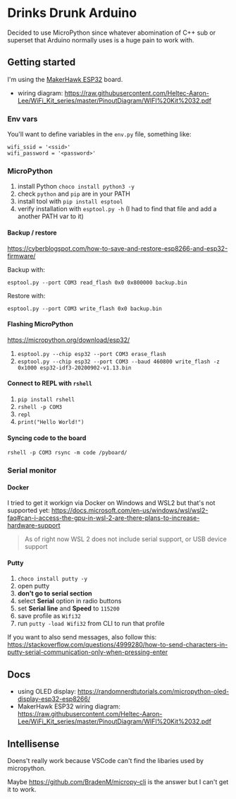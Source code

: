 # Drinks Drunk Arduino

Decided to use MicroPython since whatever abomination of C++ sub or superset that Arduino normally uses is a huge pain to work with.

## Getting started

I'm using the [MakerHawk ESP32](https://www.amazon.co.uk/MakerHawk-Development-0-96inch-Display-Compatible/dp/B076P8GRWV) board.

- wiring diagram: https://raw.githubusercontent.com/Heltec-Aaron-Lee/WiFi_Kit_series/master/PinoutDiagram/WIFI%20Kit%2032.pdf

### Env vars

You'll want to define variables in the `env.py` file, something like:

```
wifi_ssid = '<ssid>'
wifi_password = '<password>'
```

### MicroPython

1. install Python `choco install python3 -y`
1. check `python` and `pip` are in your PATH
1. install tool with `pip install esptool`
1. verify installation with `esptool.py -h` (I had to find that file and add a another PATH var to it)

#### Backup / restore

https://cyberblogspot.com/how-to-save-and-restore-esp8266-and-esp32-firmware/

Backup with:

```
esptool.py --port COM3 read_flash 0x0 0x800000 backup.bin
```

Restore with:

```
esptool.py --port COM3 write_flash 0x0 backup.bin 
```

#### Flashing MicroPython

https://micropython.org/download/esp32/

1. `esptool.py --chip esp32 --port COM3 erase_flash`
1. `esptool.py --chip esp32 --port COM3 --baud 460800 write_flash -z 0x1000 esp32-idf3-20200902-v1.13.bin`

#### Connect to REPL with `rshell`

1. `pip install rshell`
1. `rshell -p COM3`
1. `repl`
1. `print("Hello World!")`

#### Syncing code to the board

```
rshell -p COM3 rsync -m code /pyboard/
```

### Serial monitor

#### Docker

I tried to get it workign via Docker on Windows and WSL2 but that's not supported yet: https://docs.microsoft.com/en-us/windows/wsl/wsl2-faq#can-i-access-the-gpu-in-wsl-2-are-there-plans-to-increase-hardware-support

> As of right now WSL 2 does not include serial support, or USB device support

#### Putty

1. `choco install putty -y`
1. open putty
1. **don't go to serial section**
1. select **Serial** option in radio buttons
1. set **Serial line** and **Speed** to `115200`
1. save profile as `Wifi32`
1. run `putty -load Wifi32` from CLI to run that profile

If you want to also send messages, also follow this: https://stackoverflow.com/questions/4999280/how-to-send-characters-in-putty-serial-communication-only-when-pressing-enter

## Docs

- using OLED display: https://randomnerdtutorials.com/micropython-oled-display-esp32-esp8266/
- MakerHawk ESP32 wiring diagram: https://raw.githubusercontent.com/Heltec-Aaron-Lee/WiFi_Kit_series/master/PinoutDiagram/WIFI%20Kit%2032.pdf

## Intellisense

Doens't really work because VSCode can't find the libaries used by micropython.

Maybe https://github.com/BradenM/micropy-cli is the answer but I can't get it to work.
